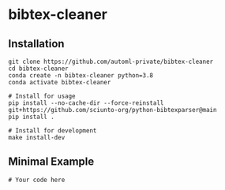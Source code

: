 # bibtex-cleaner



## Installation
```
git clone https://github.com/automl-private/bibtex-cleaner
cd bibtex-cleaner
conda create -n bibtex-cleaner python=3.8
conda activate bibtex-cleaner

# Install for usage
pip install --no-cache-dir --force-reinstall git+https://github.com/sciunto-org/python-bibtexparser@main
pip install .

# Install for development
make install-dev
```

## Minimal Example

```
# Your code here
```
